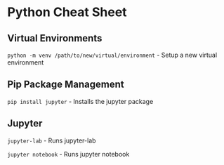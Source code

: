 # Python Cheat Sheet

## Virtual Environments

`python -m venv /path/to/new/virtual/environment` - Setup a new virtual environment

## Pip Package Management

`pip install jupyter` - Installs the jupyter package 

## Jupyter

`jupyter-lab` - Runs jupyter-lab

`jupyter notebook` - Runs jupyter notebook
